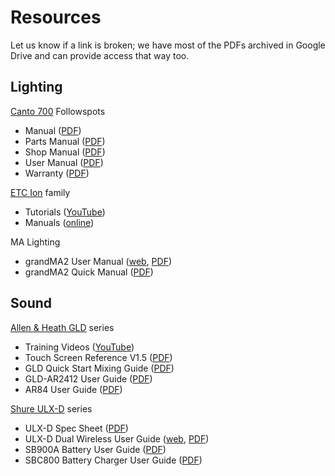 <!-- title: Resources -->
<!-- categories: pages -->
<!-- tags: resources,manuals -->
<!-- published: 2017-06-06T22:30:00-05:00 -->
<!-- updated: 2017-06-19T07:30:00-05:00 -->
<!-- summary: The secret stash of guides, manuals, and other resources that enable the SPHS tech crew to do what we do. -->

# Resources

Let us know if a link is broken; we have most of the PDFs archived in Google Drive and can provide access that way too.

## Lighting

[Canto 700](http://www.cantousa.com/followspots/) Followspots

* Manual ([PDF](http://www.cantousa.com/download/291))
* Parts Manual ([PDF](http://www.cantousa.com/download/102))
* Shop Manual ([PDF](http://www.cantousa.com/download/318))
* User Manual ([PDF](http://www.cantousa.com/download/100))
* Warranty ([PDF](http://www.cantousa.com/download/98))

[ETC Ion](https://www.etcconnect.com/Products/Consoles/Eos-Family/Ion/Features.aspx) family

* Tutorials ([YouTube](https://www.youtube.com/playlist?list=PL43F92BC4D81FF743))
* Manuals ([online](https://www.etcconnect.com/Products/Consoles/Eos-Family/Ion/Documentation.aspx))

MA Lighting

* grandMA2 User Manual ([web](http://help2.malighting.com/Page/grandma2/grandma2/en/3.3), [PDF](http://www.lightpower-files.de/Assets/MA_grandMA2_Manual_v3.3_en.pdf))
* grandMA2 Quick Manual ([PDF](http://www.lightpower-files.de/Assets/MA_grandMA2_QuickMAnual_versionXVI13_de_en.pdf))

## Sound

[Allen & Heath GLD](http://www.allen-heath.com/key-series/gld-series/) series

* Training Videos ([YouTube](https://www.youtube.com/watch?v=HPr7_tr84zY&list=PLq3_zC_Xz0PgHlZdL6_aljNR1_UxCGGdr))
* Touch Screen Reference V1.5 ([PDF](http://www.allen-heath.com/media/GLD-Touch-Screen-Reference-V1.5_1.pdf))
* GLD Quick Start Mixing Guide ([PDF](http://www.allen-heath.com/media/GLD+Quick+Start+Mixing+Guide.pdf))
* GLD-AR2412 User Guide ([PDF](http://www.allen-heath.com/media/AR2412-Guide-AP8596_2.pdf))
* AR84 User Guide ([PDF](http://www.allen-heath.com/media/AR84-Guide-AP8720_2.pdf))

[Shure ULX-D](http://www.shure.com/americas/products/wireless-systems/ulxd-systems) series

* ULX-D Spec Sheet ([PDF](http://cdn.shure.com/specification_sheet/upload/173/ulxd-specification-sheet-english.pdf))
* ULX-D Dual Wireless User Guide ([web](http://pubs.shure.com/guide/ULXD-DQ/en-US), [PDF](http://pubs.shure.com/guide/ULXD-DQ/en-US.pdf))
* SB900A Battery User Guide ([PDF](http://www.shure.com/user-guides/sb900a-user-guide.pdf))
* SBC800 Battery Charger User Guide ([PDF](http://www.shure.com/user-guides/SBC800_User_Guide.pdf))

<!-- EOF -->

